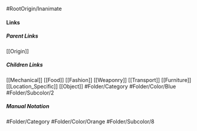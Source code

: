 #RootOrigin/Inanimate
#### Links
##### Parent Links
[[Origin]]
##### Children Links
[[Mechanical]]
[[Food]]
[[Fashion]]
[[Weaponry]]
[[Transport]]
[[Furniture]]
[[Location_Specific]]
[[Object]]
#Folder/Category
#Folder/Color/Blue
#Folder/Subcolor/2
##### Manual Notation
#Folder/Category 
#Folder/Color/Orange
#Folder/Subcolor/8

